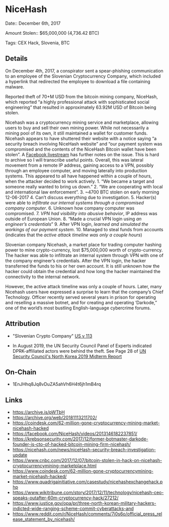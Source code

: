 # NiceHash

Date:: December 6th, 2017

Amount Stolen:: $65,000,000 (4,736.42 BTC)

Tags: CEX Hack, Slovenia, BTC


## Details



On December 4th, 2017, a conspirator sent a spear-phishing communication to an employee of the Slovenian Cryptocurrency Company, which included a hyperlink that redirected the employee to download a file containing malware.

Reported theft of 70+M USD from the bitcoin mining company, NiceHash, which reported “a highly professional attack with sophisticated social engineering” that resulted in approximately 63.92M USD of Bitcoin being stolen.

Nicehash was a cryptocurrency mining service and marketplace, allowing users to buy and sell their own mining power. While not necessarily a mining pool of its own, it still maintained a wallet for customer funds. Nicehash appears to have shuttered their website with a notice saying “a security breach involving NiceHash website” and “our payment system was compromised and the contents of the NiceHash Bitcoin wallet have been stolen”. A [Facebook livestream](https://facebook.com/NiceHash/videos/2013146182237851/) has further notes on the issue. This is hard to archive so I will transcribe useful points. Overall, this was lateral movement from a remote IP address, gaining access to a VPN, possibly through an employee computer, and moving laterally into production systems. This appeared to all have happened within a couple of hours, when the attacker decided to work actively. 1. “We became a target and someone really wanted to bring us down.” 2. “We are cooperating with local and international law enforcement”. 3. ~4700 BTC stolen on early morning 12-06-2017 4. Can’t discuss everything due to investigation. 5. Hacker(s) were able to *infiltrate our internal systems through a compromised company computer*. 6. Unknown how company computer was compromised. 7. *VPN had visibility into abusive behavior*, IP address was outside of European Union. 8. “Made a crucial VPN login using *an engineer’s credentials*” 9. After VPN login, *learned and simulated the workings of our payment system*. 10. Managed to steal funds from accounts (indicates that the *active attack timeline was only a couple hours*)

Slovenian company Nicehash, a market place for trading computer hashing power to mine crypto-currency, lost $75,000,000 worth of crypto-currency. The hacker was able to infiltrate an internal system through VPN with one of the company engineer’s credentials. After the VPN login, the hacker transferred the funds to his or her own account. It is still unknown how the hacker could obtain the credential and how long the hacker maintained the connectivity to the internal network. 

However, the active attack timeline was only a couple of hours. Later, many Nicehash users have expressed a surprise to learn that the company’s Chief Technology. Officer recently served several years in prison for operating and reselling a massive botnet, and for creating and operating ‘Darkode,” one of the world’s most bustling English-language cybercrime forums.



## Attribution

- "Slovenian Crypto Company" [US v 113](https://github.com/tayvano/lazarus-bluenoroff-research/blob/main/pdfs/2020-03-02_USA-v-113_yinyin_complaint-cv-606.pdf)


- In August 2019, the UN Security Council Panel of Experts indicated DPRK-affiliated actors were behind the theft. See Page 28 of [UN Security Council's North Korea 2019 Midterm Report](http://undocs.org/S/2019/691)

## On-Chain

- 1EnJHhq8Jq8vDuZA5ahVh6H4t6jh1mB4rq


## Links

- https://archive.is/pWTbH
- https://archive.org/web/20181113211702/ 
- https://coindesk.com/62-million-gone-cryptocurrency-mining-market-nicehash-hacked
- https://facebook.com/NiceHash/videos/2013146182237851/  
- https://krebsonsecurity.com/2017/12/former-botmaster-darkode-founder-is-cto-of-hacked-bitcoin-mining-firm-nicehash/
- https://nicehash.com/news/niceHash-security-breach-investigation-update 
- https://www.cnbc.com/2017/12/07/bitcoin-stolen-in-hack-on-nicehash-cryptocurrencymining-marketplace.html 
- https://www.coindesk.com/62-million-gone-cryptocurrencymining-market-nicehash-hacked/ 
- https://www.quadrigainitiative.com/casestudy/nicehashexchangehack.php
- https://www.wikitribune.com/story/2017/12/11/technology/nicehash-ceo-speaks-outafter-60m-cryptocurrency-hack/27212/ 
- https://www.justice.gov/opa/pr/three-north-korean-military-hackers-indicted-wide-ranging-scheme-commit-cyberattacks-and
- https://www.reddit.com/r/NiceHash/comments/7i0s6o/official_press_release_statement_by_nicehash/